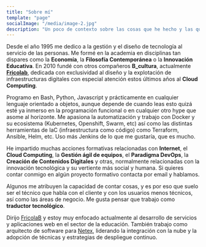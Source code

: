 ```yaml
---
title: "Sobre mí"
template: "page"
socialImage: "/media/image-2.jpg"
description: "Un poco de contexto sobre las cosas que he hecho y las que me gustaría hacer."
---
```


Desde el año 1995 me dedico a la gestión y el diseño de tecnología al servicio de las personas. Me formé en la academia en disciplinas tan dispares como la **Economía**, la **Filosofía Contemporánea** o la **Innovación Educativa**. En 2010 fundé con otros compañeros **B_cultura**, actualmente [**Fricolab**](https://fricolab.com), dedicada con exclusividad al diseño y la explotación de infraestructuras digitales con especial atención estos últimos años al **Cloud Computing**.

Programo en Bash, Python, Javascript y prácticamente en cualquier lenguaje orientado a objetos, aunque depende de cuando leas esto quizá esté ya inmerso en la programación funcional o en cualquier otro hype que asome al horizonte. Me apasiona la automatización y trabajo con Docker y su ecosistema (Kubernetes, Openshift, Swarm, etc) así como las distintas herramientas de IaC (infraestructura como código) como Terraform, Ansible, Helm, etc. Uso más Jenkins de lo que me gustaría, que es mucho.

He impartido muchas acciones formativas relacionadas con **Internet**, el **Cloud Computing**, la **Gestión ágil de equipos**, el **Paradigma DevOps**, la **Creación de Contenidos Digitales** y otras, normalmente relacionadas con la innovación tecnológica y su vertiente más social y humana. Si quieres contar conmigo en algún proyecto formativo contacta por email y hablamos.

Algunos me atribuyen la capacidad de contar cosas, y es por eso que suelo ser el técnico que habla con el cliente y con los usuarios menos técnicos, así como las áreas de negocio. Me gusta pensar que trabajo como **traductor tecnológico**.

Dirijo [FricolaB](https://fricolab.com) y estoy muy enfocado actualmente al desarrollo de servicios y aplicaciones web en el sector de la educación. También trabajo como arquitecto de software para [Netex](https://www.netexlearning.com), liderando la integración con la nube y la adopción de técnicas y estrategias de despliegue continuo.
